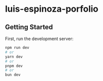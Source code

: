 # luis-espinoza-porfolio

## Getting Started

First, run the development server:

```bash
npm run dev
# or
yarn dev
# or
pnpm dev
# or
bun dev
```
